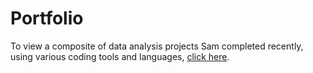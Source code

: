 # Portfolio
To view a composite of data analysis projects Sam completed recently, using various coding tools and languages, [click here]().
